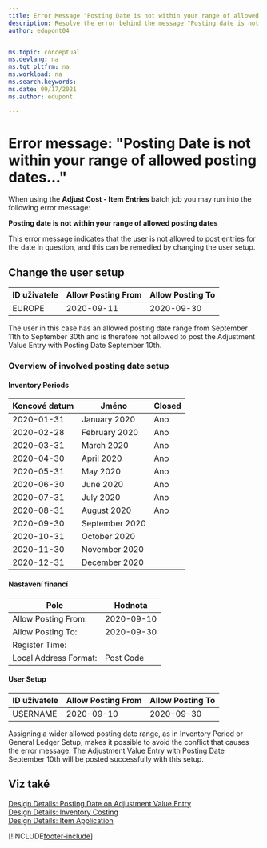 ```yaml
---
title: Error Message "Posting Date is not within your range of allowed posting dates"
description: Resolve the error behind the message "Posting date is not within your range of allowed posting dates" when running the Adjust Cost - Item Entries batch job.
author: edupont04


ms.topic: conceptual
ms.devlang: na
ms.tgt_pltfrm: na
ms.workload: na
ms.search.keywords:
ms.date: 09/17/2021
ms.author: edupont

---
```


# Error message: "Posting Date is not within your range of allowed posting dates…"

When using the **Adjust Cost - Item Entries** batch job you may run into the following error message:

**Posting date is not within your range of allowed posting dates**

This error message indicates that the user is not allowed to post entries for the date in question, and this can be remedied by changing the user setup.

## Change the user setup

| ID uživatele | Allow Posting From | Allow Posting To |
|---------|---------|--------|
| EUROPE | 2020-09-11 | 2020-09-30 |

The user in this case has an allowed posting date range from September 11th to September 30th and is therefore not allowed to post the Adjustment Value Entry with Posting Date September 10th.

### Overview of involved posting date setup

#### Inventory Periods

| Koncové datum | Jméno | Closed |
|---------|---------|---------|
| 2020-01-31 | January 2020 | Ano |
| 2020-02-28 | February 2020 | Ano |
| 2020-03-31 | March 2020 | Ano |
| 2020-04-30 | April 2020 | Ano |
| 2020-05-31 | May   2020 | Ano |
| 2020-06-30 | June   2020 | Ano |
| 2020-07-31 | July  2020 | Ano |
| 2020-08-31 | August   2020 | Ano |
| 2020-09-30 | September   2020 |         |
| 2020-10-31 | October   2020 |         |
| 2020-11-30 | November   2020 |         |
| 2020-12-31 | December   2020 |         |

#### Nastavení financí

| Pole | Hodnota |
|---------|---------|
| Allow Posting From: | 2020-09-10 |
| Allow Posting To: | 2020-09-30 |
| Register Time: |         |
| Local Address Format: | Post Code |

#### User Setup

| ID uživatele | Allow Posting From | Allow Posting To |
|---------|---------|--------|
| USERNAME | 2020-09-10 | 2020-09-30 |

Assigning a wider allowed posting date range, as in Inventory Period or General Ledger Setup, makes it possible to avoid the conflict that causes the error message. The Adjustment Value Entry with Posting Date September 10th will be posted successfully with this setup.

## Viz také

[Design Details: Posting Date on Adjustment Value Entry](design-details-inventory-adjustment-value-entry-posting-date.md)  
[Design Details: Inventory Costing](design-details-inventory-costing.md)  
[Design Details: Item Application](design-details-item-application.md)

[!INCLUDE[footer-include](includes/footer-banner.md)]

